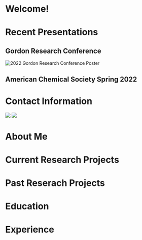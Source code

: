 # Welcome!

# Recent Presentations
## Gordon Research Conference
![2022 Gordon Research Conference Poster](GRC_Summer2022.png)
## American Chemical Society Spring 2022


# Contact Information

[<img src="https://www.freepnglogos.com/pics/email">](goedj011@gmail.com)
[<img src="https://www.freepnglogos.com/pics/logo-websites">](https://williamarnold.org)



# About Me

# Current Research Projects

# Past Reserach Projects

# Education

# Experience
